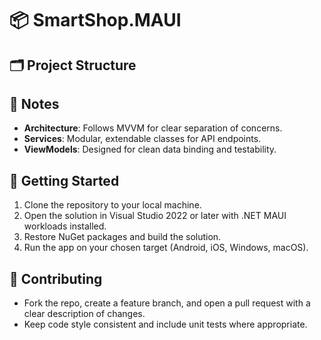 # 📦 SmartShop.MAUI

## 🗂️ Project Structure

 
 
## 📝 Notes

- **Architecture**: Follows MVVM for clear separation of concerns.
- **Services**: Modular, extendable classes for API endpoints.
- **ViewModels**: Designed for clean data binding and testability.

## 🚀 Getting Started

1. Clone the repository to your local machine.
2. Open the solution in Visual Studio 2022 or later with .NET MAUI workloads installed.
3. Restore NuGet packages and build the solution.
4. Run the app on your chosen target (Android, iOS, Windows, macOS).


## 🤝 Contributing

- Fork the repo, create a feature branch, and open a pull request with a clear description of changes.
- Keep code style consistent and include unit tests where appropriate.

